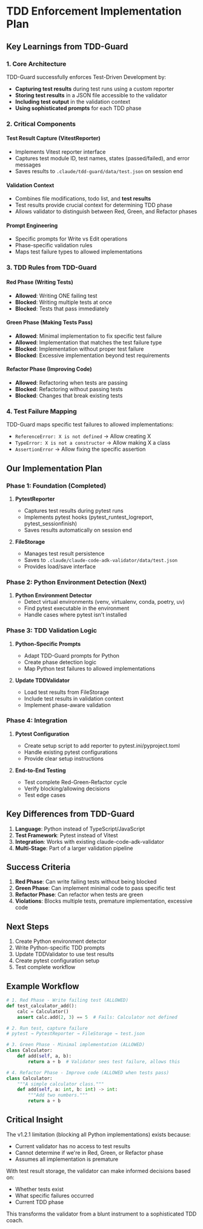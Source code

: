 # TDD Enforcement Implementation Plan

## Key Learnings from TDD-Guard

### 1. Core Architecture
TDD-Guard successfully enforces Test-Driven Development by:
- **Capturing test results** during test runs using a custom reporter
- **Storing test results** in a JSON file accessible to the validator
- **Including test output** in the validation context
- **Using sophisticated prompts** for each TDD phase

### 2. Critical Components

#### Test Result Capture (VitestReporter)
- Implements Vitest reporter interface
- Captures test module ID, test names, states (passed/failed), and error messages
- Saves results to `.claude/tdd-guard/data/test.json` on session end

#### Validation Context
- Combines file modifications, todo list, and **test results**
- Test results provide crucial context for determining TDD phase
- Allows validator to distinguish between Red, Green, and Refactor phases

#### Prompt Engineering
- Specific prompts for Write vs Edit operations
- Phase-specific validation rules
- Maps test failure types to allowed implementations

### 3. TDD Rules from TDD-Guard

#### Red Phase (Writing Tests)
- **Allowed**: Writing ONE failing test
- **Blocked**: Writing multiple tests at once
- **Blocked**: Tests that pass immediately

#### Green Phase (Making Tests Pass)
- **Allowed**: Minimal implementation to fix specific test failure
- **Allowed**: Implementation that matches the test failure type
- **Blocked**: Implementation without proper test failure
- **Blocked**: Excessive implementation beyond test requirements

#### Refactor Phase (Improving Code)
- **Allowed**: Refactoring when tests are passing
- **Blocked**: Refactoring without passing tests
- **Blocked**: Changes that break existing tests

### 4. Test Failure Mapping
TDD-Guard maps specific test failures to allowed implementations:
- `ReferenceError: X is not defined` → Allow creating X
- `TypeError: X is not a constructor` → Allow making X a class
- `AssertionError` → Allow fixing the specific assertion

## Our Implementation Plan

### Phase 1: Foundation (Completed)
1. **PytestReporter**
   - Captures test results during pytest runs
   - Implements pytest hooks (pytest_runtest_logreport, pytest_sessionfinish)
   - Saves results automatically on session end

2. **FileStorage**
   - Manages test result persistence
   - Saves to `.claude/claude-code-adk-validator/data/test.json`
   - Provides load/save interface

### Phase 2: Python Environment Detection (Next)
1. **Python Environment Detector**
   - Detect virtual environments (venv, virtualenv, conda, poetry, uv)
   - Find pytest executable in the environment
   - Handle cases where pytest isn't installed

### Phase 3: TDD Validation Logic
1. **Python-Specific Prompts**
   - Adapt TDD-Guard prompts for Python
   - Create phase detection logic
   - Map Python test failures to allowed implementations

2. **Update TDDValidator**
   - Load test results from FileStorage
   - Include test results in validation context
   - Implement phase-aware validation

### Phase 4: Integration
1. **Pytest Configuration**
   - Create setup script to add reporter to pytest.ini/pyproject.toml
   - Handle existing pytest configurations
   - Provide clear setup instructions

2. **End-to-End Testing**
   - Test complete Red-Green-Refactor cycle
   - Verify blocking/allowing decisions
   - Test edge cases

## Key Differences from TDD-Guard

1. **Language**: Python instead of TypeScript/JavaScript
2. **Test Framework**: Pytest instead of Vitest
3. **Integration**: Works with existing claude-code-adk-validator
4. **Multi-Stage**: Part of a larger validation pipeline

## Success Criteria

1. **Red Phase**: Can write failing tests without being blocked
2. **Green Phase**: Can implement minimal code to pass specific test
3. **Refactor Phase**: Can refactor when tests are green
4. **Violations**: Blocks multiple tests, premature implementation, excessive code

## Next Steps

1. Create Python environment detector
2. Write Python-specific TDD prompts
3. Update TDDValidator to use test results
4. Create pytest configuration setup
5. Test complete workflow

## Example Workflow

```python
# 1. Red Phase - Write failing test (ALLOWED)
def test_calculator_add():
    calc = Calculator()
    assert calc.add(2, 3) == 5  # Fails: Calculator not defined

# 2. Run test, capture failure
# pytest → PytestReporter → FileStorage → test.json

# 3. Green Phase - Minimal implementation (ALLOWED)
class Calculator:
    def add(self, a, b):
        return a + b  # Validator sees test failure, allows this

# 4. Refactor Phase - Improve code (ALLOWED when tests pass)
class Calculator:
    """A simple calculator class."""
    def add(self, a: int, b: int) -> int:
        """Add two numbers."""
        return a + b
```

## Critical Insight

The v1.2.1 limitation (blocking all Python implementations) exists because:
- Current validator has no access to test results
- Cannot determine if we're in Red, Green, or Refactor phase
- Assumes all implementation is premature

With test result storage, the validator can make informed decisions based on:
- Whether tests exist
- What specific failures occurred
- Current TDD phase

This transforms the validator from a blunt instrument to a sophisticated TDD coach.